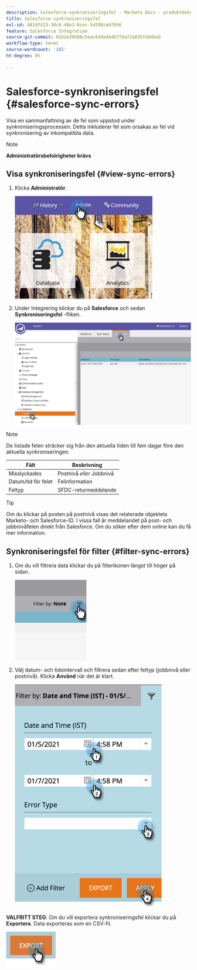 ```yaml
---
description: Salesforce-synkroniseringsfel - Marketo Docs - produktdokumentation
title: Salesforce-synkroniseringsfel
exl-id: 4819f423-30c6-48e3-8cec-5d298ceb7b56
feature: Salesforce Integration
source-git-commit: 02b2e39580c5eac63de4b4b7fdaf2a835fdd4ba5
workflow-type: tm+mt
source-wordcount: '181'
ht-degree: 0%

---
```


# Salesforce-synkroniseringsfel {#salesforce-sync-errors}

Visa en sammanfattning av de fel som uppstod under synkroniseringsprocessen. Detta inkluderar fel som orsakas av fel vid synkronisering av inkompatibla data.

>[!NOTE]
>
>**Administratörsbehörigheter krävs**

## Visa synkroniseringsfel {#view-sync-errors}

1. Klicka **Administratör**.

   ![](assets/salesforce-sync-errors-1.png)

1. Under Integrering klickar du på **Salesforce** och sedan **Synkroniseringsfel** -fliken.

   ![](assets/salesforce-sync-errors-2.png)

>[!NOTE]
>
>De listade felen sträcker sig från den aktuella tiden till fem dagar före den aktuella synkroniseringen.

| Fält | Beskrivning |
|---|---|
| Misslyckades | Postnivå _eller_ Jobbnivå |
| Datum/tid för felet | Felinformation |
| Feltyp | SFDC-returmeddelande |

>[!TIP]
>
>Om du klickar på posten på postnivå visas det relaterade objektets Marketo- och Salesforce-ID. I vissa fall är meddelandet på post- och jobbnivåfelen direkt från Salesforce. Om du söker efter dem online kan du få mer information.

## Synkroniseringsfel för filter {#filter-sync-errors}

1. Om du vill filtrera data klickar du på filterikonen längst till höger på sidan.

   ![](assets/salesforce-sync-errors-3.png)

1. Välj datum- och tidsintervall och filtrera sedan efter feltyp (jobbnivå eller postnivå). Klicka **Använd** när det är klart.

   ![](assets/salesforce-sync-errors-4.png)

**VALFRITT STEG**: Om du vill exportera synkroniseringsfel klickar du på **Exportera**. Data exporteras som en CSV-fil.

![](assets/salesforce-sync-errors-5.png)
